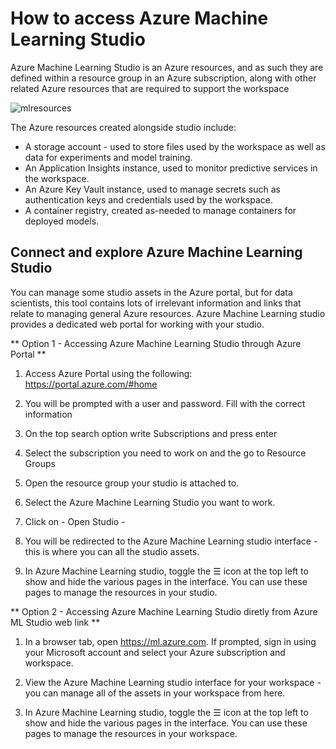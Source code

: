 # How to access Azure Machine Learning Studio

Azure Machine Learning Studio is an Azure resources, and as such they are defined within a resource group in an Azure subscription, along with other related Azure resources that are required to support the workspace

![mlresources](https://github.com/felicity-borg/Getting-Started-On-Azure-ML/blob/main/Images/azure-machine-learning-resources.png)

The Azure resources created alongside studio include:

* A storage account - used to store files used by the workspace as well as data for experiments and model training.
* An Application Insights instance, used to monitor predictive services in the workspace.
* An Azure Key Vault instance, used to manage secrets such as authentication keys and credentials used by the workspace.
* A container registry, created as-needed to manage containers for deployed models.

## Connect and explore Azure Machine Learning Studio

You can manage some studio assets in the Azure portal, but for data scientists, this tool contains lots of irrelevant information and links that relate to managing general Azure resources. Azure Machine Learning studio provides a dedicated web portal for working with your studio.

** Option 1 - Accessing Azure Machine Learning Studio through Azure Portal **

1. Access Azure Portal using the following: https://portal.azure.com/#home

2. You will be prompted with a user and password. Fill with the correct information

3. On the top search option write Subscriptions and press enter

4. Select the subscription you need to work on and the go to Resource Groups

5. Open the resource group your studio is attached to.

6. Select the Azure Machine Learning Studio you want to work.

7. Click on - Open Studio -

8. You will be redirected to the Azure Machine Learning studio interface - this is where you can all the studio assets.

9. In Azure Machine Learning studio, toggle the ☰ icon at the top left to show and hide the various pages in the interface. You can use these pages to manage the resources in your studio.
 

** Option 2 - Accessing Azure Machine Learning Studio diretly from Azure ML Studio web link **

1. In a browser tab, open https://ml.azure.com. If prompted, sign in using your Microsoft account and select your Azure subscription and workspace.

2. View the Azure Machine Learning studio interface for your workspace - you can manage all of the assets in your workspace from here.

3. In Azure Machine Learning studio, toggle the ☰ icon at the top left to show and hide the various pages in the interface. You can use these pages to manage the resources in your workspace.
